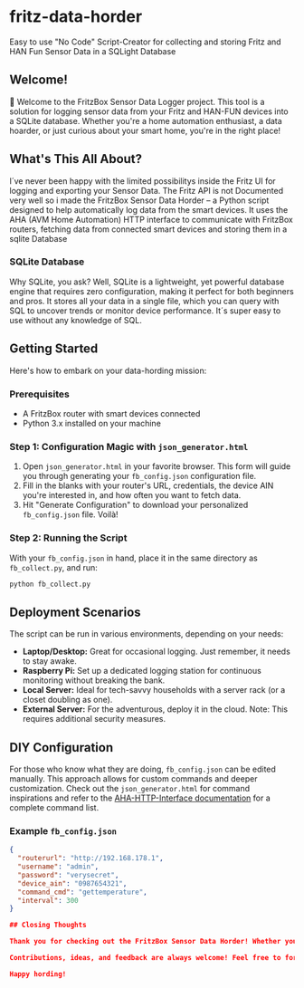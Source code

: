 # fritz-data-horder
Easy to use "No Code" Script-Creator for collecting and storing Fritz and HAN Fun Sensor Data in a SQLight Database

## Welcome!

👋 Welcome to the FritzBox Sensor Data Logger project. This tool is a solution for logging sensor data from your  Fritz and HAN-FUN devices into a  SQLite database. Whether you're a home automation enthusiast, a data hoarder, or just curious about your smart home, you're in the right place!

## What's This All About?

I´ve never been happy with the limited possibilitys inside the Fritz UI for logging and exporting your Sensor Data. The Fritz API is not Documented very well so i made the FritzBox Sensor Data Horder – a Python script designed to help  automatically log data from the smart devices. It uses the AHA (AVM Home Automation) HTTP interface to communicate with FritzBox routers, fetching  data from connected smart devices and storing them in a sqlite Database

### SQLite Database 

Why SQLite, you ask? Well, SQLite is a lightweight, yet powerful database engine that requires zero configuration, making it perfect for both beginners and pros. It stores all your data in a single file, which you can query with SQL to uncover trends or monitor device performance. It´s super easy to use without any knowledge of SQL.

## Getting Started

Here's how to embark on your data-hording mission:

### Prerequisites

- A FritzBox router with smart devices connected
- Python 3.x installed on your machine

### Step 1: Configuration Magic with `json_generator.html`

1. Open `json_generator.html` in your favorite browser. This form will guide you through generating your `fb_config.json` configuration file.
2. Fill in the blanks with your router's URL, credentials, the device AIN you're interested in, and how often you want to fetch data.
3. Hit "Generate Configuration" to download your personalized `fb_config.json` file. Voilà!

### Step 2: Running the Script

With your `fb_config.json` in hand, place it in the same directory as `fb_collect.py`, and run:

```bash
python fb_collect.py
````

## Deployment Scenarios

The script can be run in various environments, depending on your needs:

- **Laptop/Desktop:** Great for occasional logging. Just remember, it needs to stay awake.
- **Raspberry Pi:** Set up a dedicated logging station for continuous monitoring without breaking the bank.
- **Local Server:** Ideal for tech-savvy households with a server rack (or a closet doubling as one).
- **External Server:** For the adventurous, deploy it in the cloud. Note: This requires additional security measures.

## DIY Configuration

For those who know what they are doing, `fb_config.json` can be edited manually. This approach allows for custom commands and deeper customization. Check out the `json_generator.html` for command inspirations and refer to the [AHA-HTTP-Interface documentation](AHA-HTTP-Interface.pdf) for a complete command list.

### Example `fb_config.json`

```json
{
  "routerurl": "http://192.168.178.1",
  "username": "admin",
  "password": "verysecret",
  "device_ain": "0987654321",
  "command_cmd": "gettemperature",
  "interval": 300
}

## Closing Thoughts

Thank you for checking out the FritzBox Sensor Data Horder! Whether you're monitoring your home's temperature, keeping tabs on your energy consumption, or just playing with data, I hope this tool adds a little joy and a lot of insights to your smart home journey.

Contributions, ideas, and feedback are always welcome! Feel free to fork the project, open issues, or submit pull requests. If you have questions or just want to say hi, feel free to reach out.

Happy hording!

